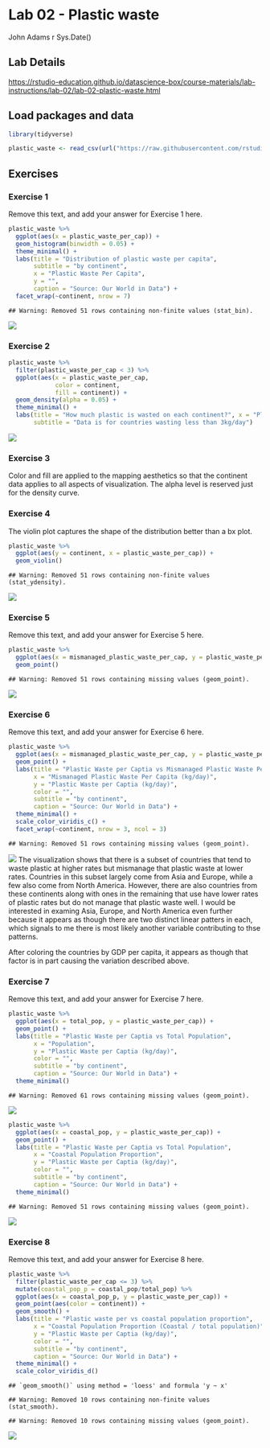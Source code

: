 Lab 02 - Plastic waste
================
John Adams
r Sys.Date()

## Lab Details

<https://rstudio-education.github.io/datascience-box/course-materials/lab-instructions/lab-02/lab-02-plastic-waste.html>

## Load packages and data

``` r
library(tidyverse) 
```

``` r
plastic_waste <- read_csv(url("https://raw.githubusercontent.com/rstudio-education/datascience-box/master/course-materials/starters/lab/lab-02-plastic-waste/data/plastic-waste.csv"))
```

## Exercises

### Exercise 1

Remove this text, and add your answer for Exercise 1 here.

``` r
plastic_waste %>%
  ggplot(aes(x = plastic_waste_per_cap)) +
  geom_histogram(binwidth = 0.05) +
  theme_minimal() +
  labs(title = "Distribution of plastic waste per capita",
       subtitle = "by continent",
       x = "Plastic Waste Per Capita", 
       y = "",
       caption = "Source: Our World in Data") +
  facet_wrap(~continent, nrow = 7)
```

    ## Warning: Removed 51 rows containing non-finite values (stat_bin).

![](Lab-02-Plastic-Waste_files/figure-gfm/plastic-waste-continent-1.png)<!-- -->

### Exercise 2

``` r
plastic_waste %>%
  filter(plastic_waste_per_cap < 3) %>%
  ggplot(aes(x = plastic_waste_per_cap,
             color = continent,
             fill = continent)) +
  geom_density(alpha = 0.05) +
  theme_minimal() +
  labs(title = "How much plastic is wasted on each continent?", x = "Plastic Waste Per Capita", y = "",
       subtitle = "Data is for countries wasting less than 3kg/day")
```

![](Lab-02-Plastic-Waste_files/figure-gfm/plastic-waste-density-1.png)<!-- -->

### Exercise 3

Color and fill are applied to the mapping aesthetics so that the
continent data applies to all aspects of visualization. The alpha level
is reserved just for the density curve.

### Exercise 4

The violin plot captures the shape of the distribution better than a bx
plot.

``` r
plastic_waste %>%
  ggplot(aes(y = continent, x = plastic_waste_per_cap)) +
  geom_violin()
```

    ## Warning: Removed 51 rows containing non-finite values (stat_ydensity).

![](Lab-02-Plastic-Waste_files/figure-gfm/plastic-waste-violin-1.png)<!-- -->

### Exercise 5

Remove this text, and add your answer for Exercise 5 here.

``` r
plastic_waste %>%
  ggplot(aes(x = mismanaged_plastic_waste_per_cap, y = plastic_waste_per_cap)) +
  geom_point()
```

    ## Warning: Removed 51 rows containing missing values (geom_point).

![](Lab-02-Plastic-Waste_files/figure-gfm/plastic-waste-mismanaged-1.png)<!-- -->

### Exercise 6

Remove this text, and add your answer for Exercise 6 here.

``` r
plastic_waste %>%
  ggplot(aes(x = mismanaged_plastic_waste_per_cap, y = plastic_waste_per_cap, color = gdp_per_cap)) +
  geom_point() +
  labs(title = "Plastic Waste per Captia vs Mismanaged Plastic Waste Per Capita",
       x = "Mismanaged Plastic Waste Per Capita (kg/day)",
       y = "Plastic Waste per Captia (kg/day)", 
       color = "", 
       subtitle = "by continent",
       caption = "Source: Our World in Data") +
  theme_minimal() +
  scale_color_viridis_c() +
  facet_wrap(~continent, nrow = 3, ncol = 3)
```

    ## Warning: Removed 51 rows containing missing values (geom_point).

![](Lab-02-Plastic-Waste_files/figure-gfm/plastic-waste-mismanaged-continent-1.png)<!-- -->
The visualization shows that there is a subset of countries that tend to
waste plastic at higher rates but mismanage that plastic waste at lower
rates. Countries in this subset largely come from Asia and Europe, while
a few also come from North America. However, there are also countries
from these continents along with ones in the remaining that use have
lower rates of plastic rates but do not manage that plastic waste well.
I would be interested in examing Asia, Europe, and North America even
further because it appears as though there are two distinct linear
patters in each, which signals to me there is most likely another
variable contributing to thse patterns.

After coloring the countries by GDP per capita, it appears as though
that factor is in part causing the variation described above.

### Exercise 7

Remove this text, and add your answer for Exercise 7 here.

``` r
plastic_waste %>%
  ggplot(aes(x = total_pop, y = plastic_waste_per_cap)) +
  geom_point() +
  labs(title = "Plastic Waste per Captia vs Total Population",
       x = "Population",
       y = "Plastic Waste per Captia (kg/day)", 
       color = "", 
       subtitle = "by continent",
       caption = "Source: Our World in Data") +
  theme_minimal()
```

    ## Warning: Removed 61 rows containing missing values (geom_point).

![](Lab-02-Plastic-Waste_files/figure-gfm/plastic-waste-population-total-1.png)<!-- -->

``` r
plastic_waste %>%
  ggplot(aes(x = coastal_pop, y = plastic_waste_per_cap)) +
  geom_point() +
  labs(title = "Plastic Waste per Captia vs Total Population",
       x = "Coastal Population Proportion",
       y = "Plastic Waste per Captia (kg/day)", 
       color = "", 
       subtitle = "by continent",
       caption = "Source: Our World in Data") +
  theme_minimal()
```

    ## Warning: Removed 51 rows containing missing values (geom_point).

![](Lab-02-Plastic-Waste_files/figure-gfm/plastic-waste-population-coastal-1.png)<!-- -->

### Exercise 8

Remove this text, and add your answer for Exercise 8 here.

``` r
plastic_waste %>%
  filter(plastic_waste_per_cap <= 3) %>%
  mutate(coastal_pop_p = coastal_pop/total_pop) %>%
  ggplot(aes(x = coastal_pop_p, y = plastic_waste_per_cap)) +
  geom_point(aes(color = continent)) +
  geom_smooth() +
  labs(title = "Plastic waste per vs coastal population proportion",
       x = "Coastal Population Proportion (Coastal / total population)",
       y = "Plastic Waste per Captia (kg/day)", 
       color = "", 
       subtitle = "by continent",
       caption = "Source: Our World in Data") +
  theme_minimal() +
  scale_color_viridis_d()
```

    ## `geom_smooth()` using method = 'loess' and formula 'y ~ x'

    ## Warning: Removed 10 rows containing non-finite values (stat_smooth).

    ## Warning: Removed 10 rows containing missing values (geom_point).

![](Lab-02-Plastic-Waste_files/figure-gfm/recreate-viz-1.png)<!-- -->
